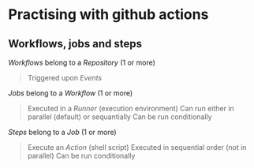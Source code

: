 # Practising with github actions
## Workflows, jobs and steps

_Workflows_ belong to a _Repository_ (1 or more)
> Triggered upon _Events_

_Jobs_ belong to a _Workflow_ (1 or more)
> Executed in a _Runner_ (execution environment)
> Can run either in parallel (default) or sequantially
> Can be run conditionally

_Steps_ belong to a _Job_ (1 or more)
> Execute an _Action_ (shell script)
> Executed in sequential order (not in parallel)
> Can be run conditionally



